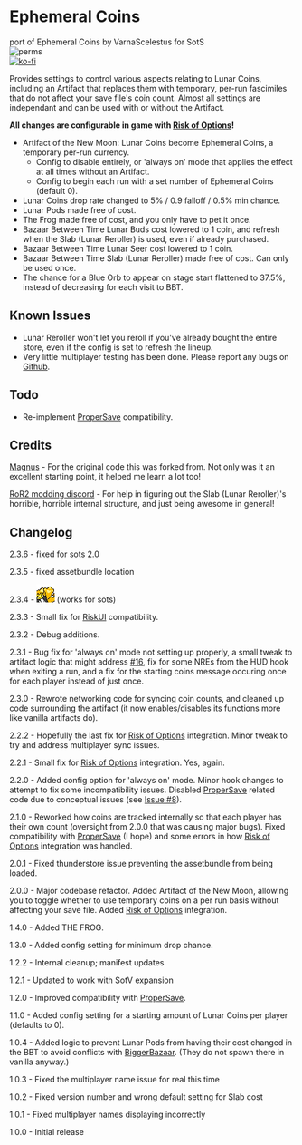 # Ephemeral Coins
port of Ephemeral Coins by VarnaScelestus for SotS  
![perms](https://raw.githubusercontent.com/prodzpod/EphemeralCoins/refs/heads/main/permission.png)  
[![ko-fi](https://ko-fi.com/img/githubbutton_sm.svg)](https://ko-fi.com/prodzpod) 


Provides settings to control various aspects relating to Lunar Coins, including an Artifact that replaces them with temporary, per-run fascimiles that do not affect your save file's coin count. Almost all settings are independant and can be used with or without the Artifact.

**All changes are configurable in game with [Risk of Options](https://thunderstore.io/package/Rune580/Risk_Of_Options/)!**

- Artifact of the New Moon: Lunar Coins become Ephemeral Coins, a temporary per-run currency.
	- Config to disable entirely, or 'always on' mode that applies the effect at all times without an Artifact.
	- Config to begin each run with a set number of Ephemeral Coins (default 0).
- Lunar Coins drop rate changed to 5% / 0.9 falloff / 0.5% min chance.
- Lunar Pods made free of cost.
- The Frog made free of cost, and you only have to pet it once.
- Bazaar Between Time Lunar Buds cost lowered to 1 coin, and refresh when the Slab (Lunar Reroller) is used, even if already purchased.
- Bazaar Between Time Lunar Seer cost lowered to 1 coin.
- Bazaar Between Time Slab (Lunar Reroller) made free of cost. Can only be used once.
- The chance for a Blue Orb to appear on stage start flattened to 37.5%, instead of decreasing for each visit to BBT.

## Known Issues

- Lunar Reroller won't let you reroll if you've already bought the entire store, even if the config is set to refresh the lineup.
- Very little multiplayer testing has been done. Please report any bugs on [Github](https://github.com/VarnaScelestus/RoR2).

## Todo

- Re-implement [ProperSave](https://thunderstore.io/package/KingEnderBrine/ProperSave/) compatibility.

## Credits

[Magnus](https://github.com/MagnusMagnuson/RoR2Mods) - For the original code this was forked from. Not only was it an excellent starting point, it helped me learn a lot too!

[RoR2 modding discord](https://discord.gg/5MbXZvd) - For help in figuring out the Slab (Lunar Reroller)'s horrible, horrible internal structure, and just being awesome in general!

## Changelog

2.3.6 - fixed for sots 2.0

2.3.5 - fixed assetbundle location

2.3.4 - ![:p_hi:](https://raw.githubusercontent.com/prodzpod/StageAesthetic/refs/heads/main/p_hi.png) (works for sots)

2.3.3 - Small fix for [RiskUI](https://thunderstore.io/package/Bubbet/RiskUI/) compatibility.

2.3.2 - Debug additions.

2.3.1 - Bug fix for 'always on' mode not setting up properly, a small tweak to artifact logic that might address [#16](https://github.com/VarnaScelestus/RoR2/issues/16), fix for some NREs from the HUD hook when exiting a run, and a fix for the starting coins message occuring once for each player instead of just once.

2.3.0 - Rewrote networking code for syncing coin counts, and cleaned up code surrounding the artifact (it now enables/disables its functions more like vanilla artifacts do).

2.2.2 - Hopefully the last fix for [Risk of Options](https://thunderstore.io/package/Rune580/Risk_Of_Options/) integration. Minor tweak to try and address multiplayer sync issues.

2.2.1 - Small fix for [Risk of Options](https://thunderstore.io/package/Rune580/Risk_Of_Options/) integration. Yes, again.

2.2.0 - Added config option for 'always on' mode. Minor hook changes to attempt to fix some incompatibility issues. Disabled [ProperSave](https://thunderstore.io/package/KingEnderBrine/ProperSave/) related code due to conceptual issues (see [Issue #8](https://github.com/VarnaScelestus/RoR2/issues/8)).

2.1.0 - Reworked how coins are tracked internally so that each player has their own count (oversight from 2.0.0 that was causing major bugs). Fixed compatibility with [ProperSave](https://thunderstore.io/package/KingEnderBrine/ProperSave/) (I hope) and some errors in how [Risk of Options](https://thunderstore.io/package/Rune580/Risk_Of_Options/) integration was handled.

2.0.1 - Fixed thunderstore issue preventing the assetbundle from being loaded.

2.0.0 - Major codebase refactor. Added Artifact of the New Moon, allowing you to toggle whether to use temporary coins on a per run basis without affecting your save file. Added [Risk of Options](https://thunderstore.io/package/Rune580/Risk_Of_Options/) integration.

1.4.0 - Added THE FROG.

1.3.0 - Added config setting for minimum drop chance.

1.2.2 - Internal cleanup; manifest updates

1.2.1 - Updated to work with SotV expansion

1.2.0 - Improved compatibility with [ProperSave](https://thunderstore.io/package/KingEnderBrine/ProperSave/).

1.1.0 - Added config setting for a starting amount of Lunar Coins per player (defaults to 0).

1.0.4 - Added logic to prevent Lunar Pods from having their cost changed in the BBT to avoid conflicts with [BiggerBazaar](https://thunderstore.io/package/MagnusMagnuson/BiggerBazaar/). (They do not spawn there in vanilla anyway.)

1.0.3 - Fixed the multiplayer name issue for real this time

1.0.2 - Fixed version number and wrong default setting for Slab cost

1.0.1 - Fixed multiplayer names displaying incorrectly

1.0.0 - Initial release